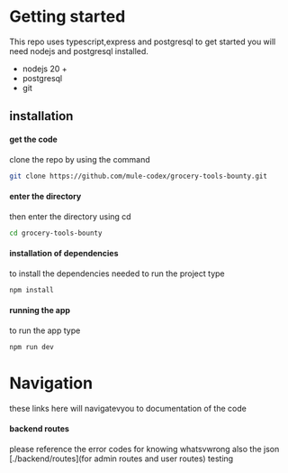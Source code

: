 # Getting started
This repo uses typescript,express and postgresql
to get started you will need nodejs and postgresql installed.
- nodejs 20 +
- postgresql
- git
## installation 
#### get the code
clone the repo by using the command
```bash
git clone https://github.com/mule-codex/grocery-tools-bounty.git

```
#### enter the directory
then enter the directory using cd
```bash
cd grocery-tools-bounty
```
#### installation of dependencies
to install the dependencies needed to run the project type 
```bash
npm install
```
#### running the app
to run the app
type
```bash
npm run dev
```

# Navigation
these links here will navigatevyou to documentation of the code

#### backend routes
please reference the error codes for knowing whatsvwrong also the json
[./backend/routes](for admin routes and user routes)
testing
